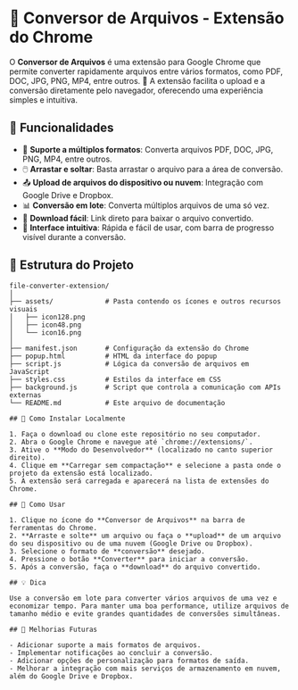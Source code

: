 # 🔄 Conversor de Arquivos - Extensão do Chrome

O **Conversor de Arquivos** é uma extensão para Google Chrome que permite converter rapidamente arquivos entre vários formatos, como PDF, DOC, JPG, PNG, MP4, entre outros. 🚀 A extensão facilita o upload e a conversão diretamente pelo navegador, oferecendo uma experiência simples e intuitiva.

## 🌟 Funcionalidades

- 📁 **Suporte a múltiplos formatos**: Converta arquivos PDF, DOC, JPG, PNG, MP4, entre outros.
- 🖱️ **Arrastar e soltar**: Basta arrastar o arquivo para a área de conversão.
- 📤 **Upload de arquivos do dispositivo ou nuvem**: Integração com Google Drive e Dropbox.
- 📊 **Conversão em lote**: Converta múltiplos arquivos de uma só vez.
- 🔗 **Download fácil**: Link direto para baixar o arquivo convertido.
- 🚀 **Interface intuitiva**: Rápida e fácil de usar, com barra de progresso visível durante a conversão.

## 📂 Estrutura do Projeto

```text
file-converter-extension/
│
├── assets/             # Pasta contendo os ícones e outros recursos visuais
│   ├── icon128.png
│   ├── icon48.png
│   └── icon16.png
│
├── manifest.json       # Configuração da extensão do Chrome
├── popup.html          # HTML da interface do popup
├── script.js           # Lógica da conversão de arquivos em JavaScript
├── styles.css          # Estilos da interface em CSS
├── background.js       # Script que controla a comunicação com APIs externas
└── README.md           # Este arquivo de documentação

## 🚀 Como Instalar Localmente

1. Faça o download ou clone este repositório no seu computador.
2. Abra o Google Chrome e navegue até `chrome://extensions/`.
3. Ative o **Modo do Desenvolvedor** (localizado no canto superior direito).
4. Clique em **Carregar sem compactação** e selecione a pasta onde o projeto da extensão está localizado.
5. A extensão será carregada e aparecerá na lista de extensões do Chrome.

## 🎯 Como Usar

1. Clique no ícone do **Conversor de Arquivos** na barra de ferramentas do Chrome.
2. **Arraste e solte** um arquivo ou faça o **upload** de um arquivo do seu dispositivo ou de uma nuvem (Google Drive ou Dropbox).
3. Selecione o formato de **conversão** desejado.
4. Pressione o botão **Converter** para iniciar a conversão.
5. Após a conversão, faça o **download** do arquivo convertido.

## 💡 Dica

Use a conversão em lote para converter vários arquivos de uma vez e economizar tempo. Para manter uma boa performance, utilize arquivos de tamanho médio e evite grandes quantidades de conversões simultâneas.

## 🚧 Melhorias Futuras

- Adicionar suporte a mais formatos de arquivos.
- Implementar notificações ao concluir a conversão.
- Adicionar opções de personalização para formatos de saída.
- Melhorar a integração com mais serviços de armazenamento em nuvem, além do Google Drive e Dropbox.

